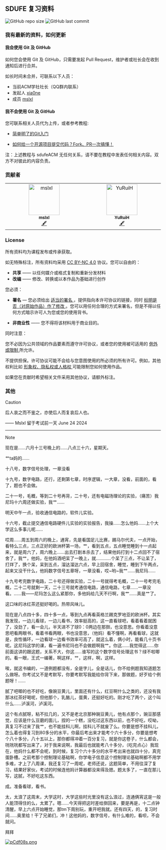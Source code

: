 ## SDUFE 复习资料

![GitHub repo size](https://img.shields.io/github/repo-size/sdufeACM/Review?label=repo%20size)
![GitHub last commit](https://img.shields.io/github/last-commit/sdufeACM/Review)

### 我有最新的资料，如何更新

#### 我会使用 Git 及 GitHub
如何您会使用 Git 及 GitHub，只需要发起 Pull Request，维护者或社长会在收到通知后进行合并。

如长时间未合并，可联系以下人员：
- 当前ACM学社社长（QQ群内联系）
- 发起人 [xia0ne](https://github.com/xia0ne) 
- 成员 [mslxl](https://github.com/mslxl)

#### 我不会使用  Git 及 GitHub

您可联系相关人员代为上传，或者参考教程:

- [简单明了的Git入门](https://www.bilibili.com/video/BV1Cr4y1J7iQ/)

- [如何给一个开源项目提交代码？Fork、PR一次搞懂！](https://www.bilibili.com/video/BV1Qp4y1T797/)

注：上述教程与 sdufeACM 无任何关系，请不要在教程中发表任何相关内容。双方不对彼此的内容负责。

### 贡献者

<!-- ALL-CONTRIBUTORS-LIST:START - Do not remove or modify this section -->
<!-- prettier-ignore-start -->
<!-- markdownlint-disable -->
<table>
  <tbody>
    <tr>
      <td align="center" valign="top" width="14.28%"><a href="http://blog.mslxl.com"><img src="https://avatars.githubusercontent.com/u/11132880?v=4?s=100" width="100px;" alt="mslxl"/><br /><sub><b>mslxl</b></sub></a><br /><a href="#content-mslxl" title="Content">🖋</a></td>
      <td align="center" valign="top" width="14.28%"><a href="http://blog.myyrh.com"><img src="https://avatars.githubusercontent.com/u/32591223?v=4?s=100" width="100px;" alt="YuRuiH"/><br /><sub><b>YuRuiH</b></sub></a><br /><a href="#content-xia0ne" title="Content">🖋</a></td>
    </tr>
  </tbody>
</table>

<!-- markdownlint-restore -->
<!-- prettier-ignore-end -->

<!-- ALL-CONTRIBUTORS-LIST:END -->

### License

所有资料均为课程发布或传承获取。

如无特殊标注，所有资料均采用 [CC BY-NC 4.0](https://creativecommons.org/licenses/by-nc/4.0/deed.zh-hans) 协议。您可以自由的：

- **共享** —— 以任何媒介或格式复制和重新分发材料
- **改编** —— 修改、转换或以本作品为基础进行创作

您必须：

- **署名** — 您必须给出 [ 适当的署名 ](https://creativecommons.org/licenses/by-nc/4.0/deed.zh-hans#ref-appropriate-credit) ，提供指向本许可协议的链接，同时 [ 标明是否（对原始作品）作了修改 ](https://creativecommons.org/licenses/by-nc/4.0/deed.zh-hans#ref-indicate-changes) 。您可以用任何合理的方式来署名，但是不得以任何方式暗示许可人为您或您的使用背书。

- **非商业性** —— 您不得将该材料用于商业目的。

同时注意：

您不必因为公共领域的作品要素而遵守许可协议，或者您的使用被可适用的 [ 例外或限制 ](https://creativecommons.org/licenses/by-nc/4.0/deed.zh-hans#ref-exception-or-limitation) 所允许。

不提供担保。许可协议可能不会给与您意图使用的所必须的所有许可。例如，其他权利比如 [ 形象权、隐私权或人格权 ](https://creativecommons.org/licenses/by-nc/4.0/deed.zh-hans#ref-publicity-privacy-or-moral-rights) 可能限制您如何使用作品。



如果您在贡献时希望相关文件采用其他协议，请额外标注。

### 其他

> [!CAUTION]
> 后人哀之而不鉴之，亦使后人而复哀后人也。
>
> —— Mslxl 留于考试前一天 June 24 2024


---


> [!NOTE]
> 现在是……六月十三号晚上的……八点三十六，星期天。
>
> 艹ta妈的……
>
> 十八号，数字信号处理，一章没看
>
> 十九号，数字电路，还行，还剩第七章，时序逻辑，一大章，没看，前面的，看了，题也不会做。
>
> 二十一号，毛概，等到二十号再背，二十号，还有电磁场理论的实验，（痛苦）我尼玛十六周还做实验，我艹……
>
> 明天中午一点，验收通信电路的，软件儿实验。
>
> 十六号，截止提交通信电路硬件儿实验的实验报告，我操……怎么他妈……上个大学这么多事儿呢……
>
> 哎周……周五到周六的晚上，通宵，先是看国足儿比赛，踢马尔代夫，一点开始，看特么三点，三点正好的欧洲杯第一场，艹，看到五点，五点睡觉睡到十一点起来，就是周六了，周六晚上……出去打剧本杀去了，结果他妈打到十二点回不了宿舍了，我艹，他妈，在他妈酒吧呆了一晚上，就…………个呆了三点，不让呆了，打烊了，换个呆，呆到五点，溜达溜达六点，早上回宿舍，睡觉，睡到下午两点，起来又没干什么，他妈数字信号五章呀，一章没看，哎~哟~我艹……我尼玛……
>
> 十九号考完数字电路，二十号还得做实验，二十一号就得考毛概，二十一号考完毛概，二十二号就剩一天，二十三号就考通信电路，通信电路，七章……一章没看。……我——尼玛怎么这么紧那你，多他妈给几天不行啊，我艹……真是艹了。
>
> 这口味的冰红茶还挺好喝的。热带风味儿。
>
> 现在是八点四十多，四十多一点，等到九点再看英格兰踢克罗地亚的欧洲杯。其实我发现，一边儿看球，一边儿看书，效率挺高的，这一直看球吧，看着看着就困了，没劲了，看一会儿，半天进不了球0：0两边在那捯，也没意思。你看着没意思吧看两眼书，看着书看两眼，书也没意思，（他妈）看不懂啊，再看看球，这就是，良性循环，一边看球一边看书效率可高了，就这么着，俩小时，能看几十页书呢。这尼玛这学的课，看一遍书尼玛也不会做题啊我艹。你这……我觉得这……你前面这讲的跟这题，关系不大，你这……谁写的这个数字信号处理这书？绿不啦唧的。看一眼，王式一编著，啊这样，艹，这样，啊，这样。
>
> 唉，就这书编的，一道例题都没有，全是字儿，全是话儿，你不给例题我知道题怎么做呀。你考试又不是考默写，你要考默写我能给你背下来，那做题，好歹给个例题呀！……
>
> 腻了吧唧的也不好吃，像豌豆黄儿，里面还有什么，红豆啊什么之类的，还没有我那冰红茶好喝呢，但他那个，乳酪儿，蛋黄，还挺好吃的。刚才吃了两个，这个叫什么……泸溪河，泸溪河。
>
> 这个有点腻呀，粘不拉几的，又不是老北京那种豌豆黄儿，他有点那个，豌豆那感觉，应该是什么豆磨的面儿，捏的一个糕，没吃过这东西以前，也不好吃，哎呦，真复习不过来了我艹，也不能挂科儿啊，挂科儿不就废了么。你要是想不挂科儿，怎么着也得复习到80多分的水平，你最后考出来才能考个六十多分，你要是想考个八十多分，八十五以上，那你都得冲着一百分复习，就是你这卷子，什么都会，咣咣咣都写出来了，对于我来说啊，我最后也就能考八十多分，（吃完点心）我现在，他妈什么都不会呢，到时候，复习个六十多分的水平考出来也就四十分，真完蛋卧槽。之前考那个控制理论基础啊，你学电子信息这个控制理论基础啊都不用学多难，才上了八周课，我还复习了一周呢，老师还说，这题简单，不用往深了复习，结果好家伙，考试的时候连他妈计算器都没来得及摁。题太多了，一直在那儿写，这腻，不好吃这东西。
>
> 成。准备看球，看书。
>
> 太，太浪了这周末，大学这时，大学这些时光里没有这么浪过，连通俩宵这是一般人能顶得住的么，太累了。嗯……今天得把这时差给捯回来，要是再是，十二点钟清醒，早上六点开始睡觉，那tm下周别玩，重开吧我就。还有四天，的，复习时间……奥里给！干了兄弟们，冲！这他妈的，数字信号，有什么难的，看呗，不会就问。
>
> 拜拜
>
> [![pCdf08s.png](https://s1.ax1x.com/2023/06/28/pCdf08s.png)](https://imgse.com/i/pCdf08s)

